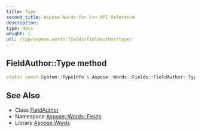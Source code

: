 ```yaml
---
title: Type
second_title: Aspose.Words for C++ API Reference
description: 
type: docs
weight: 1
url: /cpp/aspose.words.fields/fieldauthor/type/
---
```

## FieldAuthor::Type method




```cpp
static const System::TypeInfo & Aspose::Words::Fields::FieldAuthor::Type()
```

## See Also

* Class [FieldAuthor](../)
* Namespace [Aspose::Words::Fields](../../)
* Library [Aspose.Words](../../../)
